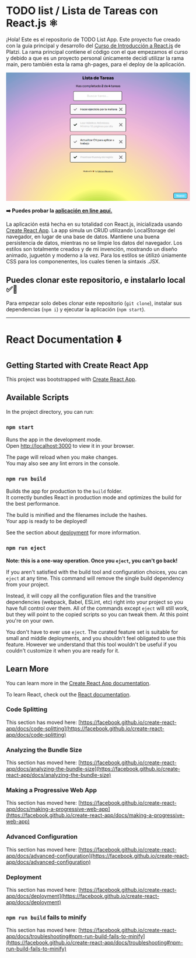 # TODO list / Lista de Tareas con React.js ⚛️

¡Hola! Este es el repositorio de TODO List App. Este proyecto fue creado con la guia principal y desarrollo del [Curso de Introducción a React.js](https://platzi.com/reactjs) de Platzi.
La rama principal contiene el código con el que empezamos el curso y debido a que es un proyecto personal únicamente decidí utilizar la rama main, pero también esta la rama gh-pages, para el deploy de la aplicación.

<img alt="introducing" src="./public/assets/ReactTodoListTerminada.gif">

**➡️ Puedes probar la [aplicación en line aquí.](https://alvarenga144.github.io/TodoList-Reactjs18/)**

La aplicación está hecha en su totalidad con React.js, inicializada usando [Create React App](https://github.com/facebook/create-react-app).
La app simula un CRUD utilizando LocalStorage del navegador, en lugar de una base de datos. Mantiene una buena persistencia de datos, mientras no se limpie los datos del navegador. Los estilos son totalmente creados y de mi invención, mostrando un diseño animado, juguetón y moderno a la vez. 
Para los estilos se útilizó úniamente CSS para los componenentes, los cuales tienen la sintaxis .JSX.

## Puedes clonar este repositorio, e instalarlo local ✅🫡

Para empezar solo debes clonar este repositorio (`git clone`), instalar sus dependencias (`npm i`) y ejecutar la aplicación (`npm start`).

<hr>

# React Documentation ⬇️

## Getting Started with Create React App

This project was bootstrapped with [Create React App](https://github.com/facebook/create-react-app).

## Available Scripts

In the project directory, you can run:

### `npm start`

Runs the app in the development mode.\
Open [http://localhost:3000](http://localhost:3000) to view it in your browser.

The page will reload when you make changes.\
You may also see any lint errors in the console.

### `npm run build`

Builds the app for production to the `build` folder.\
It correctly bundles React in production mode and optimizes the build for the best performance.

The build is minified and the filenames include the hashes.\
Your app is ready to be deployed!

See the section about [deployment](https://facebook.github.io/create-react-app/docs/deployment) for more information.

### `npm run eject`

**Note: this is a one-way operation. Once you `eject`, you can't go back!**

If you aren't satisfied with the build tool and configuration choices, you can `eject` at any time. This command will remove the single build dependency from your project.

Instead, it will copy all the configuration files and the transitive dependencies (webpack, Babel, ESLint, etc) right into your project so you have full control over them. All of the commands except `eject` will still work, but they will point to the copied scripts so you can tweak them. At this point you're on your own.

You don't have to ever use `eject`. The curated feature set is suitable for small and middle deployments, and you shouldn't feel obligated to use this feature. However we understand that this tool wouldn't be useful if you couldn't customize it when you are ready for it.

## Learn More

You can learn more in the [Create React App documentation](https://facebook.github.io/create-react-app/docs/getting-started).

To learn React, check out the [React documentation](https://reactjs.org/).

### Code Splitting

This section has moved here: [https://facebook.github.io/create-react-app/docs/code-splitting](https://facebook.github.io/create-react-app/docs/code-splitting)

### Analyzing the Bundle Size

This section has moved here: [https://facebook.github.io/create-react-app/docs/analyzing-the-bundle-size](https://facebook.github.io/create-react-app/docs/analyzing-the-bundle-size)

### Making a Progressive Web App

This section has moved here: [https://facebook.github.io/create-react-app/docs/making-a-progressive-web-app](https://facebook.github.io/create-react-app/docs/making-a-progressive-web-app)

### Advanced Configuration

This section has moved here: [https://facebook.github.io/create-react-app/docs/advanced-configuration](https://facebook.github.io/create-react-app/docs/advanced-configuration)

### Deployment

This section has moved here: [https://facebook.github.io/create-react-app/docs/deployment](https://facebook.github.io/create-react-app/docs/deployment)

### `npm run build` fails to minify

This section has moved here: [https://facebook.github.io/create-react-app/docs/troubleshooting#npm-run-build-fails-to-minify](https://facebook.github.io/create-react-app/docs/troubleshooting#npm-run-build-fails-to-minify)
